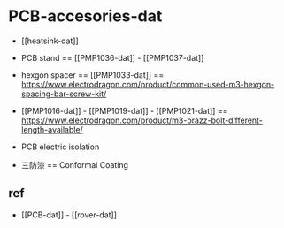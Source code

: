 
# PCB-accesories-dat

- [[heatsink-dat]] 

- PCB stand == [[PMP1036-dat]] - [[PMP1037-dat]]

- hexgon spacer == [[PMP1033-dat]] == https://www.electrodragon.com/product/common-used-m3-hexgon-spacing-bar-screw-kit/

- [[PMP1016-dat]] - [[PMP1019-dat]] - [[PMP1021-dat]] == https://www.electrodragon.com/product/m3-brazz-bolt-different-length-available/

- PCB electric isolation 

- 三防漆 == Conformal Coating

## ref 

- [[PCB-dat]] - [[rover-dat]]